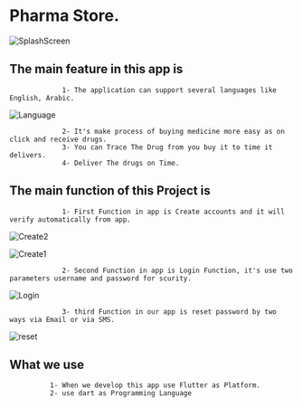 # Pharma Store.

![SplashScreen](https://github.com/youssef883/pharma_store/assets/79144849/a6e40833-3d3f-4788-aeec-60d00f293198)


## The main feature  in this app is
                 1- The application can support several languages like  English, Arabic.

![Language](https://github.com/youssef883/pharma_store/assets/79144849/0802b464-b483-4d9f-ac8a-a2109fd025f1)

                 2- It's make process of buying medicine more easy as on click and receive drugs.
                 3- You can Trace The Drug from you buy it to time it delivers.
                 4- Deliver The drugs on Time.
                                    
## The main function of this Project is
                 1- First Function in app is Create accounts and it will verify automatically from app.   
                                    
![Create2](https://github.com/youssef883/pharma_store/assets/79144849/6e72380a-069d-4e5a-bc25-e1a1f62dccf1)

![Create1](https://github.com/youssef883/pharma_store/assets/79144849/7c419666-6046-492b-b31d-a2d131134859)

                 2- Second Function in app is Login Function, it's use two parameters username and password for scurity.
                                    
![Login](https://github.com/youssef883/pharma_store/assets/79144849/fe5730ae-e518-4d63-8d3f-b3e681bf37b3)

                 3- third Function in our app is reset password by two ways via Email or via SMS.
                                    
![reset](https://github.com/youssef883/pharma_store/assets/79144849/acd28f9b-28fb-4117-bbca-5402ffa20c03)

## What we use
              1- When we develop this app use Flutter as Platform.
              2- use dart as Programming Language
